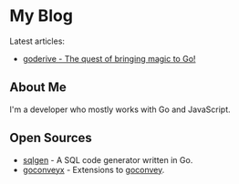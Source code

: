 # My Blog

Latest articles:

- [goderive - The quest of bringing magic to Go!](goderive.md)

## About Me

I'm a developer who mostly works with Go and JavaScript.

## Open Sources

- [sqlgen](https://github.com/ng-vu/sqlgen) - A SQL code generator written in Go.
- [goconveyx](https://github.com/ng-vu/goconveyx) - Extensions to [goconvey](https://github.com/smartystreets/goconvey).

